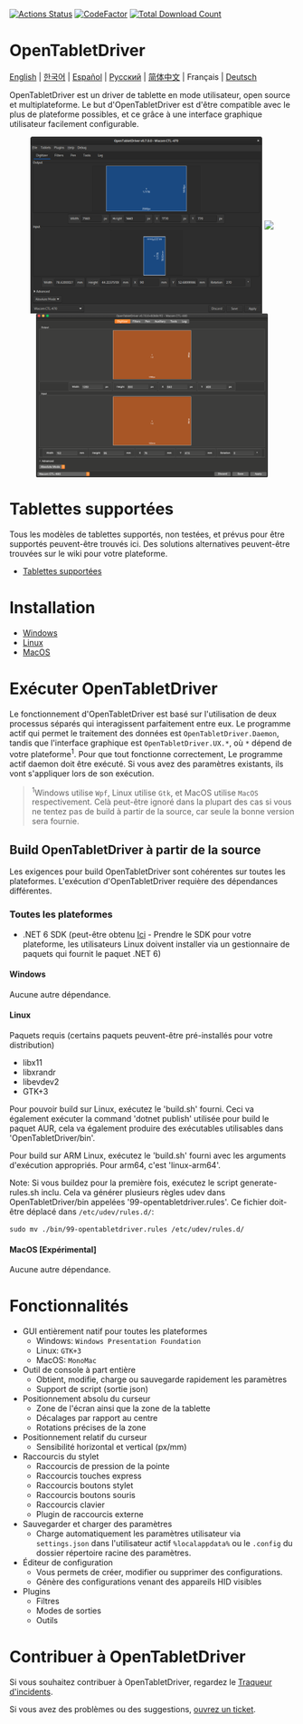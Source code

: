 [![Actions Status](https://github.com/OpenTabletDriver/OpenTabletDriver/workflows/.NET%20Core/badge.svg)](https://github.com/OpenTabletDriver/OpenTabletDriver/actions) [![CodeFactor](https://www.codefactor.io/repository/github/OpenTabletDriver/OpenTabletDriver/badge/master)](https://www.codefactor.io/repository/github/OpenTabletDriver/OpenTabletDriver/overview/master) [![Total Download Count](https://img.shields.io/github/downloads/OpenTabletDriver/OpenTabletDriver/total.svg)](https://github.com/OpenTabletDriver/OpenTabletDriver/releases/latest)

# OpenTabletDriver

[English](../README.md) | [한국어](README_KO.md) | [Español](README_ES.md) | [Русский](README_RU.md) | [简体中文](README_CN.md) | Français | [Deutsch](README_DE.md)

OpenTabletDriver est un driver de tablette en mode utilisateur, open source et multiplateforme. Le but d'OpenTabletDriver est d'être compatible avec le plus de plateforme possibles, et ce grâce à une interface graphique utilisateur facilement configurable.

<div align="middle">
  <img src="/.github/ASSETS/UX-GNOME.png" width="410" align="middle"/>
  <img src="https://i.imgur.com/jBW8NpU.png" width="410" align="middle"/>
  <img src="/.github/ASSETS/UX-MacOS.png" width="410" align="middle"/>
</div>

# Tablettes supportées

Tous les modèles de tablettes supportés, non testées, et prévus pour être supportés peuvent-être trouvés ici. Des solutions alternatives peuvent-être trouvées sur le wiki pour votre plateforme.

- [Tablettes supportées](https://opentabletdriver.net/Tablets)

# Installation

- [Windows](https://opentabletdriver.net/Wiki/Install/Windows)
- [Linux](https://opentabletdriver.net/Wiki/Install/Linux)
- [MacOS](https://opentabletdriver.net/Wiki/Install/MacOS)

# Exécuter OpenTabletDriver

Le fonctionnement d'OpenTabletDriver est basé sur l'utilisation de deux processus séparés qui interagissent parfaitement entre eux. Le programme actif qui permet le traitement des données est `OpenTabletDriver.Daemon`, tandis que l'interface graphique est `OpenTabletDriver.UX.*`, où `*` dépend de votre plateforme<sup>1</sup>. Pour que tout fonctionne correctement, Le programme actif daemon doit être exécuté. Si vous avez des paramètres existants, ils vont s'appliquer lors de son exécution.


> <sup>1</sup>Windows utilise `Wpf`, Linux utilise `Gtk`, et MacOS utilise `MacOS` respectivement. Celà peut-être ignoré dans la plupart des cas si vous ne tentez pas de build à partir de la source, car seule la bonne version sera fournie.
## Build OpenTabletDriver à partir de la source

Les exigences pour build OpenTabletDriver sont cohérentes sur toutes les plateformes. L'exécution d'OpenTabletDriver requière des dépendances différentes.

### Toutes les plateformes

- .NET 6 SDK (peut-être obtenu [Ici](https://dotnet.microsoft.com/download/dotnet/6.0) - Prendre le SDK pour votre plateforme, les utilisateurs Linux doivent installer via un gestionnaire de paquets qui fournit le paquet .NET 6)

#### Windows

Aucune autre dépendance.

#### Linux

Paquets requis (certains paquets peuvent-être pré-installés pour votre distribution)

- libx11
- libxrandr
- libevdev2
- GTK+3

Pour pouvoir build sur Linux, exécutez le 'build.sh' fourni. Ceci va également exécuter
la command 'dotnet publish' utilisée pour build le paquet AUR,
cela va également produire des exécutables utilisables dans 'OpenTabletDriver/bin'.

Pour build sur ARM Linux, exécutez le 'build.sh' fourni
avec les arguments d'exécution appropriés. Pour arm64, c'est
'linux-arm64'.

Note: Si vous buildez pour la première fois,
exécutez le script generate-rules.sh inclu.
Cela va générer plusieurs règles udev
dans OpenTabletDriver/bin appelées '99-opentabletdriver.rules'.
Ce fichier doit-être déplacé dans `/etc/udev/rules.d/`:

```
sudo mv ./bin/99-opentabletdriver.rules /etc/udev/rules.d/
```

#### MacOS [Expérimental]

Aucune autre dépendance.

# Fonctionnalités

- GUI entièrement natif pour toutes les plateformes
  - Windows: `Windows Presentation Foundation`
  - Linux: `GTK+3`
  - MacOS: `MonoMac`
- Outil de console à part entière
  - Obtient, modifie, charge ou sauvegarde rapidement les paramètres
  - Support de script (sortie json)
- Positionnement absolu du curseur
  - Zone de l'écran ainsi que la zone de la tablette
  - Décalages par rapport au centre
  - Rotations précises de la zone
- Positionnement relatif du curseur
  - Sensibilité horizontal et vertical (px/mm)
- Raccourcis du stylet
  - Raccourcis de pression de la pointe
  - Raccourcis touches express
  - Raccourcis boutons stylet
  - Raccourcis boutons souris
  - Raccourcis clavier
  - Plugin de raccourcis externe
- Sauvegarder et charger des paramètres
  - Charge automatiquement les paramètres utilisateur via `settings.json` dans l'utilisateur actif `%localappdata%` ou le `.config` du dossier répertoire racine des paramètres.
- Éditeur de configuration
  - Vous permets de créer, modifier ou supprimer des configurations.
  - Génère des configurations venant des appareils HID visibles
- Plugins
  - Filtres
  - Modes de sorties
  - Outils

# Contribuer à OpenTabletDriver

Si vous souhaitez contribuer à OpenTabletDriver, regardez le [Traqueur d'incidents](https://github.com/OpenTabletDriver/OpenTabletDriver/issues).

Si vous avez des problèmes ou des suggestions, [ouvrez un ticket](https://github.com/OpenTabletDriver/OpenTabletDriver/issues/new/choose).
